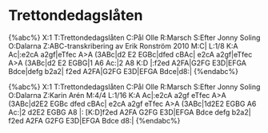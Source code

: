 # Trettondedagslåten

{%abc%}
X:1
T:Trettondedagslåten
C:Pål Olle
R:Marsch
S:Efter Jonny Soling
O:Dalarna
Z:ABC-transkribering av Erik Ronström 2010
M:C|
L:1/8
K:A
Ac|:e2cA a2gf|eTfec A>A (3ABc|d2 E2 EGBc|dfed cBAc|
e2cA a2gf|eTfec A>A (3ABc|d2 E2 EGBG|1 A6 Ac:|2 A8
K:D
|:f2ed A2FA|G2FG E3D|EFGA Bdce|defg b2a2|
f2ed A2FA|G2FG E3D|EFGA Bdce|d8:|
{%endabc%}

{%abc%}
X:1
T:Trettondedagslåten
C:Pål Olle
R:Marsch
S:Efter Jonny Soling
O:Dalarna
Z:Karin Arén
M:4/4
L:1/16
K:A
Ac|:e2cA a2gf eTfec A>A (3ABc|d2E2 EGBc dfed cBAc|
e2cA a2gf eTfec A>A (3ABc|1d2E2 EGBG A6 Ac:|2 d2E2 EGBG A8 |: 
[K:D]f2ed A2FA G2FG E3D|EFGA Bdce defg b2a2|
f2ed A2FA G2FG E3D|EFGA Bdce d8:|
{%endabc%}

